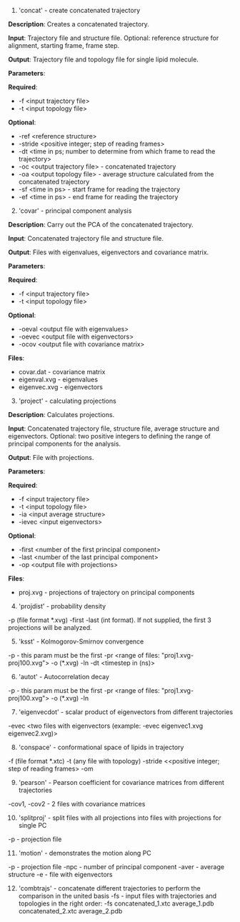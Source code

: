 1. 'concat' - create concatenated trajectory

**Description**: Creates a concatenated trajectory.

**Input**: Trajectory file and structure file. Optional: reference structure for alignment, starting frame, frame step.

**Output**: Trajectory file and topology file for single lipid molecule.

**Parameters**:

**Required**:
* -f \<input trajectory file> 
* -t \<input topology file> 

**Optional**:
* -ref \<reference structure>
* -stride \<positive integer; step of reading frames> 
* -dt \<time in ps; number to determine from which frame to read the trajectory>
* -oc \<output trajectory file> - concatenated trajectory
* -oa \<output topology file> - average structure calculated from the concatenated trajectory
* -sf \<time in ps> - start frame for reading the trajectory
* -ef \<time in ps> - end frame for reading the trajectory

2. 'covar' - principal component analysis

**Description**: Carry out the PCA of the concatenated trajectory.

**Input**: Concatenated trajectory file and structure file.

**Output**: Files with eigenvalues, eigenvectors and covariance matrix.

**Parameters**:

**Required**:
* -f \<input trajectory file> 
* -t \<input topology file>

**Optional**:
* -oeval \<output file with eigenvalues>
* -oevec \<output file with eigenvectors>
* -ocov \<output file with covariance matrix> 

**Files**:
* covar.dat - covariance matrix
* eigenval.xvg - eigenvalues
* eigenvec.xvg - eigenvectors

3. 'project' - calculating projections

**Description**: Calculates projections.

**Input**: Concatenated trajectory file, structure file, average structure and eigenvectors. Optional: two positive integers to defining the range of principal components for the analysis.

**Output**: File with projections.

**Parameters**:

**Required**:
* -f \<input trajectory file> 
* -t \<input topology file>
* -ia \<input average structure>
* -ievec \<input eigenvectors>

**Optional**:
* -first \<number of the first principal component> 
* -last \<number of the last principal component>
* -op \<output file with projections>

**Files**:
* proj.xvg - projections of trajectory on principal components

4. 'projdist' - probability density

-p <projection file> (file format *.xvg)
 -first <first projection> -last <last projection> (int format). 
If not supplied, the first 3 projections will be analyzed.

5. 'ksst' - Kolmogorov-Smirnov convergence

-p <sequence of projection files> - this param must be the first
 -pr <range of files: "proj1.xvg-proj100.xvg">
-o <timescales file> (*.xvg)
-ln <number of lipids>
 -dt <timestep in (ns)>

6. 'autot' - Autocorrelation decay

-p <sequence of projection files> - this param must be the first
 -pr <range of files: "proj1.xvg-proj100.xvg">
-o <timescales file> (*.xvg)
-ln <number of lipids>

7. 'eigenvecdot' - scalar product of eigenvectors from different trajectories

-evec <two files with eigenvectors (example: -evec eigenvec1.xvg eigenvec2.xvg)>

8. 'conspace' - conformational space of lipids in trajectory

-f <trajectory file> (file format *.xtc)
-t <topology file> (any file with topology)
 -stride <<positive integer; step of reading frames>
 -om <output file with conformations>

9. 'pearson' - Pearson coefficient for covariance matrices from different trajectories

-cov1, -cov2 - 2 files with covariance matrices

10. 'splitproj' - split files with all projections into files with projections for single PC

-p - projection file

11. 'motion' - demonstrates the motion along PC

-p - projection file
 -npc - number of principal component
 -aver - average structure
 -e - file with eigenvectors
 
 12. 'combtrajs' - concatenate different trajectories to perform the comparison in the united basis
 -fs - input files with trajectories and topologies in the right order: 
-fs concatenated_1.xtc average_1.pdb concatenated_2.xtc average_2.pdb

